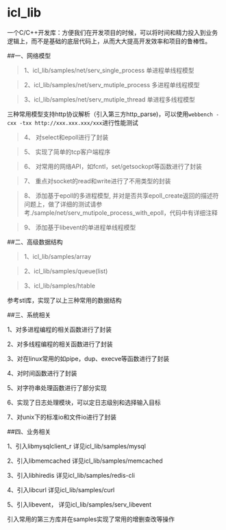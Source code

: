icl_lib
=======

一个C/C++开发库：方便我们在开发项目的时候，可以将时间和精力投入到业务逻辑上，而不是基础的底层代码上，从而大大提高开发效率和项目的鲁棒性。

##一、网络模型
>1、icl_lib/samples/net/serv_single_process 单进程单线程模型

>2、icl_lib/samples/net/serv_mutiple_process 多进程单线程模型

>3、icl_lib/samples/net/serv_mutiple_thread 单进程多线程模型

三种常用模型支持http协议解析（引入第三方http_parse)，可以使用`webbench -cxx -txx http://xxx.xxx.xxx/xxx`进行性能测试

>4、 对select和epoll进行了封装

>5、 实现了简单的tcp客户端程序

>6、 对常用的网络API，如fcntl，set/getsockopt等函数进行了封装

>7、 重点对socket的read和write进行了不用类型的封装

>8、 添加基于epoll的多进程模型, 并对是否共享epoll_create返回的描述符问题上，做了详细的测试请参考./sample/net/serv_mutipole_process_with_epoll，代码中有详细注释

>9、 添加基于libevent的单进程单线程模型

##二、高级数据结构

>1、icl_lib/samples/array

>2、icl_lib/samples/queue(list)

>3、icl_lib/samples/htable

参考stl库，实现了以上三种常用的数据结构

##三、系统相关

1、对多进程编程的相关函数进行了封装

2、对多线程编程的相关函数进行了封装

3、对在linux常用的如pipe，dup、execve等函数进行了封装

4、对时间函数进行了封装

5、对字符串处理函数进行了部分实现

6、实现了日志处理模块，可以定日志级别和选择输入目标

7、对unix下的标准io和文件io进行了封装


##四、业务相关

1、引入libmysqlclient_r 详见icl_lib/samples/mysql

2、引入libmemcached 详见icl_lib/samples/memcached

3、引入libhiredis 详见icl_lib/samples/redis-cli

4、引入libcurl 详见icl_lib/samples/curl

5、引入libevent， 详见icl_lib/samples/serv_libevent


引入常用的第三方库并在samples实现了常用的增删查改等操作


